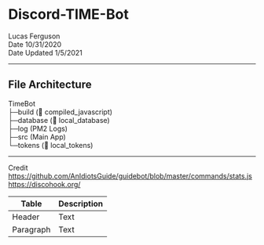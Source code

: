 # Discord-TIME-Bot

Lucas Ferguson  
Date 10/31/2020  
Date Updated 1/5/2021

---
## File Architecture

TimeBot  
├─build (💽 compiled_javascript)  
├─database (📁 local_database)  
├─log (PM2 Logs)  
├─src (Main App)  
└─tokens (🔐 local_tokens)

---

Credit  
https://github.com/AnIdiotsGuide/guidebot/blob/master/commands/stats.js  
https://discohook.org/

| Table     | Description |
| --------- | ----------- |
| Header    | Text        |
| Paragraph | Text        |
